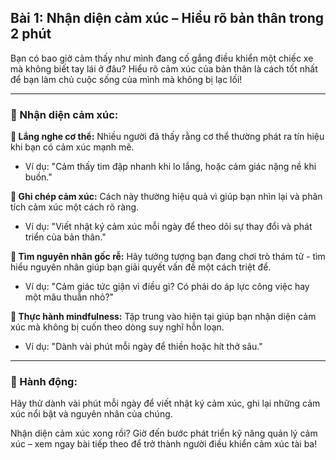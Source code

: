 ## Bài 1: Nhận diện cảm xúc – Hiểu rõ bản thân trong 2 phút

Bạn có bao giờ cảm thấy như mình đang cố gắng điều khiển một chiếc xe mà không biết tay lái ở đâu? Hiểu rõ cảm xúc của bản thân là cách tốt nhất để bạn làm chủ cuộc sống của mình mà không bị lạc lối!

---

### 📌 Nhận diện cảm xúc:

**🔹 Lắng nghe cơ thể:**
Nhiều người đã thấy rằng cơ thể thường phát ra tín hiệu khi bạn có cảm xúc mạnh mẽ. 

- Ví dụ: "Cảm thấy tim đập nhanh khi lo lắng, hoặc cảm giác nặng nề khi buồn."

**🔹 Ghi chép cảm xúc:**
Cách này thường hiệu quả vì giúp bạn nhìn lại và phân tích cảm xúc một cách rõ ràng.

- Ví dụ: "Viết nhật ký cảm xúc mỗi ngày để theo dõi sự thay đổi và phát triển của bản thân."

**🔹 Tìm nguyên nhân gốc rễ:**
Hãy tưởng tượng bạn đang chơi trò thám tử - tìm hiểu nguyên nhân giúp bạn giải quyết vấn đề một cách triệt để.

- Ví dụ: "Cảm giác tức giận vì điều gì? Có phải do áp lực công việc hay một mâu thuẫn nhỏ?"

**🔹 Thực hành mindfulness:**
Tập trung vào hiện tại giúp bạn nhận diện cảm xúc mà không bị cuốn theo dòng suy nghĩ hỗn loạn.

- Ví dụ: "Dành vài phút mỗi ngày để thiền hoặc hít thở sâu."

---

### 🚀 Hành động:

Hãy thử dành vài phút mỗi ngày để viết nhật ký cảm xúc, ghi lại những cảm xúc nổi bật và nguyên nhân của chúng.

Nhận diện cảm xúc xong rồi? Giờ đến bước phát triển kỹ năng quản lý cảm xúc – xem ngay bài tiếp theo để trở thành người điều khiển cảm xúc tài ba!